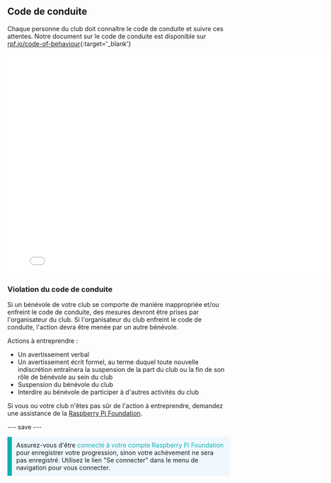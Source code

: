 ## Code de conduite

Chaque personne du club doit connaître le code de conduite et suivre ces attentes. Notre document sur le code de conduite est disponible sur [rpf.io/code-of-behaviour](http://rpf.io/code-of-behaviour){:target='_blank'}

<embed src="images/Raspberry_Pi_Foundation-safeguarding-code-of-behaviour.pdf" width="790" height="500" 
 type="application/pdf">
<br>
### Violation du code de conduite

Si un bénévole de votre club se comporte de manière inappropriée et/ou enfreint le code de conduite, des mesures devront être prises par l'organisateur du club. Si l'organisateur du club enfreint le code de conduite, l'action devra être menée par un autre bénévole.

Actions à entreprendre :

* Un avertissement verbal
* Un avertissement écrit formel, au terme duquel toute nouvelle indiscrétion entraînera la suspension de la part du club ou la fin de son rôle de bénévole au sein du club
* Suspension du bénévole du club
* Interdire au bénévole de participer à d'autres activités du club

Si vous ou votre club n'êtes pas sûr de l'action à entreprendre, demandez une assistance de la <a href="mailto:safeguarding@raspberrypi.org">Raspberry Pi Foundation</a>.

--- save ---

<p style="border-left: solid; border-width:10px; border-color: #0faeb0; background-color: aliceblue; padding: 10px;">
Assurez-vous d'être <span style="color: #0faeb0">connecté à votre compte Raspberry Pi Foundation</span> pour enregistrer votre progression, sinon votre achèvement ne sera pas enregistré. Utilisez le lien "Se connecter" dans le menu de navigation pour vous connecter.
</p>
